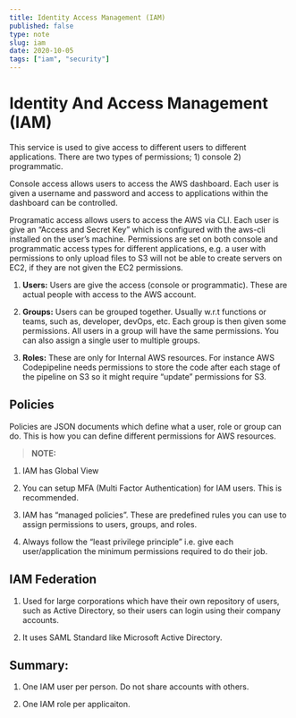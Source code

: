 ```yaml
---
title: Identity Access Management (IAM)
published: false
type: note
slug: iam
date: 2020-10-05
tags: ["iam", "security"]
---
```


# Identity And Access Management (IAM)

This service is used to give access to different users to different applications. There are two types of permissions; 1) console 2) programmatic.

Console access allows users to access the AWS dashboard. Each user is given a username and password and access to applications within the dashboard can be controlled.

Programatic access allows users to access the AWS via CLI. Each user is give an “Access and Secret Key” which is configured with the aws-cli installed on the user’s machine. Permissions are set on both console and programmatic access types for different applications, e.g. a user with permissions to only upload files to S3 will not be able to create servers on EC2, if they are not given the EC2 permissions.

1. **Users:** Users are give the access (console or programmatic). These are actual people with access to the AWS account.

2. **Groups:** Users can be grouped together. Usually w.r.t functions or teams, such as, developer, devOps, etc. Each group is then given some permissions. All users in a group will have the same permissions. You can also assign a single user to multiple groups.

3. **Roles:** These are only for Internal AWS resources. For instance AWS Codepipeline needs permissions to store the code after each stage of the pipeline on S3 so it might require “update” permissions for S3.

## Policies

Policies are JSON documents which define what a user, role or group can do. This is how you can define different permissions for AWS resources.

> **NOTE:**

1. IAM has Global View

2. You can setup MFA (Multi Factor Authentication) for IAM users. This is recommended.

3. IAM has “managed policies”. These are predefined rules you can use to assign permissions to users, groups, and roles.

4. Always follow the “least privilege principle” i.e. give each user/application the minimum permissions required to do their job.

## IAM Federation

1. Used for large corporations which have their own repository of users, such as Active Directory, so their users can login using their company accounts.

2. It uses SAML Standard like Microsoft Active Directory.

## Summary:

1. One IAM user per person. Do not share accounts with others.

2. One IAM role per applicaiton.
